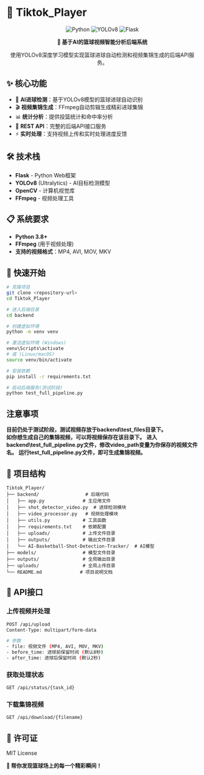 # 🏀 Tiktok_Player

<div align="center">

![Python](https://img.shields.io/badge/Python-3.8+-blue?style=for-the-badge&logo=python)
![YOLOv8](https://img.shields.io/badge/YOLOv8-AI%20Detection-green?style=for-the-badge)
![Flask](https://img.shields.io/badge/Flask-Backend-red?style=for-the-badge&logo=flask)

**🎯 基于AI的篮球视频智能分析后端系统**

使用YOLOv8深度学习模型实现篮球进球自动检测和视频集锦生成的后端API服务。

</div>

## ✨ 核心功能

- 🎯 **AI进球检测**：基于YOLOv8模型的篮球进球自动识别
- 🎬 **视频集锦生成**：FFmpeg自动剪辑生成精彩进球集锦
- 📊 **统计分析**：提供投篮统计和命中率分析
- 🚀 **REST API**：完整的后端API接口服务
- ⚡ **实时处理**：支持视频上传和实时处理进度反馈

## 🛠️ 技术栈

- **Flask** - Python Web框架
- **YOLOv8** (Ultralytics) - AI目标检测模型
- **OpenCV** - 计算机视觉库
- **FFmpeg** - 视频处理工具

## 📋 系统要求

- **Python 3.8+**
- **FFmpeg** (用于视频处理)
- **支持的视频格式**：MP4, AVI, MOV, MKV

## 🚀 快速开始

```bash
# 克隆项目
git clone <repository-url>
cd Tiktok_Player

# 进入后端目录
cd backend

# 创建虚拟环境
python -m venv venv

# 激活虚拟环境 (Windows)
venv\Scripts\activate
# 或 (Linux/macOS)
source venv/bin/activate

# 安装依赖
pip install -r requirements.txt

# 启动后端服务(测试阶段)
python test_full_pipeline.py
```

## 注意事项
**目前仍处于测试阶段，测试视频存放于backend\test_files目录下。**  
**如你想生成自己的集锦视频，可以将视频保存在该目录下。**
**进入backend\test_full_pipeline.py文件，修改video_path变量为你保存的视频文件名。**
**运行test_full_pipeline.py文件，即可生成集锦视频。**


## 📁 项目结构

```
Tiktok_Player/
├── backend/                 # 后端代码
│   ├── app.py              # 主应用文件
│   ├── shot_detector_video.py  # 进球检测模块
│   ├── video_processor.py   # 视频处理模块
│   ├── utils.py            # 工具函数
│   ├── requirements.txt    # 依赖配置
│   ├── uploads/            # 上传文件目录
│   ├── outputs/            # 输出文件目录
│   └── AI-Basketball-Shot-Detection-Tracker/  # AI模型
├── models/                 # 模型文件目录
├── outputs/                # 全局输出目录
├── uploads/                # 全局上传目录
└── README.md              # 项目说明文档
```

## 📡 API接口

### 上传视频并处理
```bash
POST /api/upload
Content-Type: multipart/form-data

# 参数
- file: 视频文件 (MP4, AVI, MOV, MKV)
- before_time: 进球前保留时间 (默认8秒)
- after_time: 进球后保留时间 (默认2秒)
```

### 获取处理状态
```bash
GET /api/status/{task_id}
```

### 下载集锦视频
```bash
GET /api/download/{filename}
```

## 📄 许可证

MIT License







**🏀 帮你发现篮球场上的每一个精彩瞬间！**
